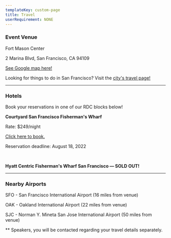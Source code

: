 ```yaml
---
templateKey: custom-page
title: Travel
userRequirement: NONE
---
```

### Event Venue 

Fort Mason Center

2 Marina Blvd, San Francisco, CA 94109

<a href="https://goo.gl/maps/mZda6yJsYYNsAwea6" target ="_blank" >See Google map here!</a>

Looking for things to do in San Francisco? Visit the <a href="https://www.sftravel.com" target ="_blank" >city's travel page!</a>

- - -

### Hotels

Book your reservations in one of our RDC blocks below!

**Courtyard San Francisco Fisherman's Wharf**

Rate: $249/night

<a href="https://www.marriott.com/event-reservations/reservation-link.mi?id=1658442567557&key=GRP&app=resvlink" target="_blank">Click here to book.</a>

Reservation deadline: August 18, 2022

<br>

**Hyatt Centric Fisherman's Wharf San Francisco — SOLD OUT!** 



- - -

### Nearby Airports

SFO - San Francisco International Airport (16 miles from venue)

OAK - Oakland International Airport (22 miles from venue)

SJC - Norman Y. Mineta San Jose International Airport (50 miles from venue)

\*\* Speakers, you will be contacted regarding your travel details separately.
